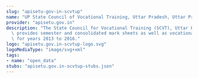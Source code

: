 ```yaml
---
slug: "apisetu-gov-in-scvtup"
name: "UP State Council of Vocational Training, Uttar Pradesh, Uttar Pradesh"
provider: "apisetu.gov.in"
description: "The State Council for Vocational Training (SCVT), Uttar Pradesh (http://www.vppup.in/)\
  \ provides semester and consolidated mark sheets as well as vocational certificates\
  \ for years 2013 to 2016."
logo: "apisetu.gov.in-scvtup-logo.svg"
logoMediaType: "image/svg+xml"
tags:
- name: "open_data"
stubs: "apisetu.gov.in-scvtup-stubs.json"
---
```

